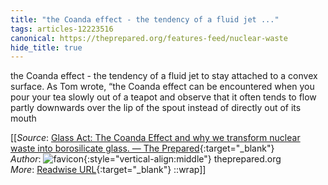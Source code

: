 ```yaml
---
title: "the Coanda effect - the tendency of a fluid jet ..."
tags: articles-12223516
canonical: https://theprepared.org/features-feed/nuclear-waste
hide_title: true
---
```


the Coanda effect - the tendency of a fluid jet to stay attached to a convex surface. As Tom wrote, “the Coanda effect can be encountered when you pour your tea slowly out of a teapot and observe that it often tends to flow partly downwards over the lip of the spout instead of directly out of its mouth


[[_Source_: [Glass Act: The Coanda Effect and why we transform nuclear waste into borosilicate glass. — The Prepared](https://theprepared.org/features-feed/nuclear-waste){:target="_blank"}<br>
_Author_: ![favicon](https://s2.googleusercontent.com/s2/favicons?domain=theprepared.org){:style="vertical-align:middle"} theprepared.org<br>
_More_: [Readwise URL](https://readwise.io/open/257349190){:target="_blank"}
::wrap]]